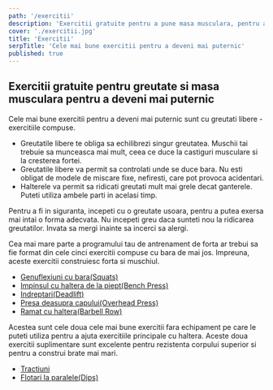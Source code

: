 ```yaml
---
path: '/exercitii'
description: 'Exercitii gratuite pentru a pune masa musculara, pentru a deveni mai puternic. Cele mai bune exercitii pentru a deveni mai puternic sunt exercitiile compuse.'
cover: './exercitii.jpg'
title: 'Exercitii'
serpTitle: 'Cele mai bune exercitii pentru a deveni mai puternic'
published: true
---
```


## Exercitii gratuite pentru greutate si masa musculara pentru a deveni mai puternic

Cele mai bune exercitii pentru a deveni mai puternic sunt cu greutati libere - exercitiile compuse.

- Greutatile libere te obliga sa echilibrezi singur greutatea. Muschii tai trebuie sa munceasca mai mult, ceea ce duce la castiguri musculare si la cresterea fortei.
- Greutatile libere va permit sa controlati unde se duce bara. Nu esti obligat de modele de miscare fixe, nefiresti, care pot provoca acidentari.
- Halterele va permit sa ridicati greutati mult mai grele decat ganterele. Puteti utiliza ambele parti in acelasi timp.

Pentru a fi in siguranta, incepeti cu o greutate usoara, pentru a putea exersa mai intai o forma adecvata. Nu incepeti greu daca sunteti nou la ridicarea greutatilor. Invata sa mergi inainte sa incerci sa alergi.

Cea mai mare parte a programului tau de antrenament de forta ar trebui sa fie format din cele cinci exercitii compuse cu bara de mai jos. Impreuna, aceste exercitii construiesc forta si muschiul.

- [Genuflexiuni cu bara(Squats)](/exercitii/genuflexiuni-cu-bara/)
- [Impinsul cu haltera de la piept(Bench Press)](/exercitii/impinsul-cu-haltera-de-la-piept/)
- [Indreptari(Deadlift)](/exercitii/indreptari/)
- [Presa deasupra capului(Overhead Press)](/exercitii/presa-deasupra-capului-cu-haltera/)
- [Ramat cu haltera(Barbell Row)](/exercitii/ramat-cu-bara/)

Acestea sunt cele doua cele mai bune exercitii fara echipament pe care le puteti utiliza pentru a ajuta exercitiile principale cu haltera. Aceste doua exercitii suplimentare sunt excelente pentru rezistenta corpului superior si pentru a construi brate mai mari.

- [Tractiuni](/exercitii/tractiuni/)
- [Flotari la paralele(Dips)](/exercitii/flotari-la-paralele/)
